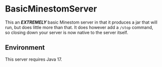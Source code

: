# BasicMinestomServer

This an ***EXTREMELY*** basic Minestom server in that it produces a jar that
will run, but does little more than that. It does however add a `/stop` command,
so closing down your server is now native to the server itself.

## Environment

This server requires Java 17.
